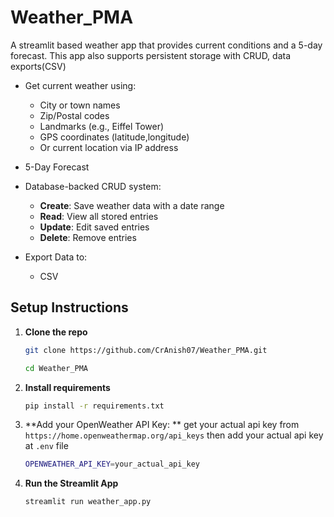 # Weather_PMA
A streamlit based weather app that provides current conditions and a 5-day forecast. This app also supports persistent storage with CRUD, data exports(CSV)

- Get current weather using:
  - City or town names
  - Zip/Postal codes
  - Landmarks (e.g., Eiffel Tower)
  - GPS coordinates (latitude,longitude)
  - Or current location via IP address
    
- 5-Day Forecast

- Database-backed CRUD system:
  - **Create**: Save weather data with a date range
  - **Read**: View all stored entries
  - **Update**: Edit saved entries
  - **Delete**: Remove entries

- Export Data to:
  - CSV
    
## Setup Instructions

1. **Clone the repo**
    ```bash
    git clone https://github.com/CrAnish07/Weather_PMA.git
    ```
    ```bash
    cd Weather_PMA
    ```

2. **Install requirements**
      ```bash
      pip install -r requirements.txt
      ```

3. **Add your OpenWeather API Key: **
      get your actual api key from `https://home.openweathermap.org/api_keys`
      then add your actual api key at `.env` file
   ```bash
   OPENWEATHER_API_KEY=your_actual_api_key
   ```

5. **Run the Streamlit App**
   ```bash
   streamlit run weather_app.py
   ```
